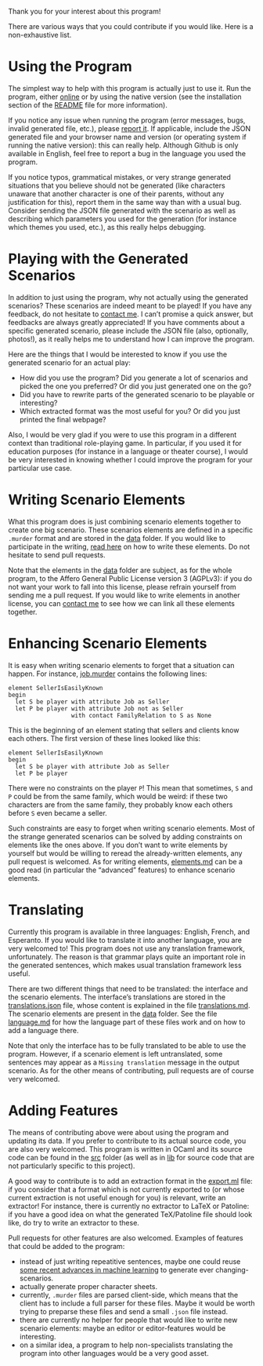 
Thank you for your interest about this program!

There are various ways that you could contribute if you would like.
Here is a non-exhaustive list.

# Using the Program

The simplest way to help with this program is actually just to use it.
Run the program, either [online](https://mbodin.github.io/murder-generator/) or by using the native version (see the installation section of the [README](./README.md) file for more information).

If you notice any issue when running the program (error messages, bugs, invalid generated file, etc.), please [report it](https://github.com/Mbodin/murder-generator/issues).
If applicable, include the JSON generated file and your browser name and version (or operating system if running the native version): this can really help.
Although Github is only available in English, feel free to report a bug in the language you used the program.

If you notice typos, grammatical mistakes, or very strange generated situations that you believe should not be generated (like characters unaware that another character is one of their parents, without any justification for this), report them in the same way than with a usual bug.
Consider sending the JSON file generated with the scenario as well as describing which parameters you used for the generation (for instance which themes you used, etc.), as this really helps debugging.

# Playing with the Generated Scenarios

In addition to just using the program, why not actually using the generated scenarios?
These scenarios are indeed meant to be played!
If you have any feedback, do not hesitate to [contact me](https://github.com/Mbodin).
I can’t promise a quick answer, but feedbacks are always greatly appreciated!
If you have comments about a specific generated scenario, please include the JSON file (also, optionally, photos!), as it really helps me to understand how I can improve the program.

Here are the things that I would be interested to know if you use the generated scenario for an actual play:
* How did you use the program?  Did you generate a lot of scenarios and picked the one you preferred?  Or did you just generated one on the go?
* Did you have to rewrite parts of the generated scenario to be playable or interesting?
* Which extracted format was the most useful for you?  Or did you just printed the final webpage?

Also, I would be very glad if you were to use this program in a different context than traditional role-playing game.
In particular, if you used it for education purposes (for instance in a language or theater course), I would be very interested in knowing whether I could improve the program for your particular use case.

# Writing Scenario Elements

What this program does is just combining scenario elements together to create one big scenario.
These scenarios elements are defined in a specific `.murder` format and are stored in the [data](./data) folder.
If you would like to participate in the writing, [read here](./doc/elements.md) on how to write these elements.
Do not hesitate to send pull requests.

Note that the elements in the [data](./data) folder are subject, as for the whole program, to the Affero General Public License version 3 (AGPLv3): if you do not want your work to fall into this license, please refrain yourself from sending me a pull request.
If you would like to write elements in another license, you can [contact me](https://github.com/Mbodin) to see how we can link all these elements together.

# Enhancing Scenario Elements

It is easy when writing scenario elements to forget that a situation can happen.
For instance, [job.murder](./data/job.murder) contains the following lines:
```murder
element SellerIsEasilyKnown
begin
  let S be player with attribute Job as Seller
  let P be player with attribute Job not as Seller
                  with contact FamilyRelation to S as None
```
This is the beginning of an element stating that sellers and clients know each others.
The first version of these lines looked like this:
```murder
element SellerIsEasilyKnown
begin
  let S be player with attribute Job as Seller
  let P be player
```
There were no constraints on the player `P`!
This mean that sometimes, `S` and `P` could be from the same family, which would be weird: if these two characters are from the same family, they probably know each others before `S` even became a seller.

Such constraints are easy to forget when writing scenario elements.
Most of the strange generated scenarios can be solved by adding constraints on elements like the ones above.
If you don’t want to write elements by yourself but would be willing to reread the already-written elements, any pull request is welcomed.
As for writing elements, [elements.md](./doc/elements.md) can be a good read (in particular the “advanced” features) to enhance scenario elements.

# Translating

Currently this program is available in three languages: English, French, and Esperanto.
If you would like to translate it into another language, you are very welcomed to!
This program does not use any translation framework, unfortunately.
The reason is that grammar plays quite an important role in the generated sentences, which makes usual translation framework less useful.

There are two different things that need to be translated: the interface and the scenario elements.
The interface’s translations are stored in the [translations.json](./web/translations.json) file, whose content is explained in the file [translations.md](./doc/translations.md).
The scenario elements are present in the [data](./data) folder.
See the file [language.md](./doc/language.md) for how the language part of these files work and on how to add a language there.

Note that only the interface has to be fully translated to be able to use the program.
However, if a scenario element is left untranslated, some sentences may appear as a `Missing translation` message in the output scenario.
As for the other means of contributing, pull requests are of course very welcomed.

# Adding Features

The means of contributing above were about using the program and updating its data.
If you prefer to contribute to its actual source code, you are also very welcomed.
This program is written in OCaml and its source code can be found in the [src](./src) folder (as well as in [lib](./lib) for source code that are not particularly specific to this project).

A good way to contribute is to add an extraction format in the [export.ml](./src/export.ml) file: if you consider that a format which is not currently exported to (or whose current extraction is not useful enough for you) is relevant, write an extractor!
For instance, there is currently no extractor to LaTeX or Patoline: if you have a good idea on what the generated TeX/Patoline file should look like, do try to write an extractor to these.

Pull requests for other features are also welcomed.
Examples of features that could be added to the program:
* instead of just writing repeatitive sentences, maybe one could reuse [some recent advances in machine learning](https://openai.com/blog/better-language-models/) to generate ever changing-scenarios.
* actually generate proper character sheets.
* currently, `.murder` files are parsed client-side, which means that the client has to include a full parser for these files.  Maybe it would be worth trying to preparse these files and send a small `.json` file instead.
* there are currently no helper for people that would like to write new scenario elements: maybe an editor or editor-features would be interesting.
* on a similar idea, a program to help non-specialists translating the program into other languages would be a very good asset.

